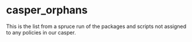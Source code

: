 # casper_orphans
This is the list from a spruce run of the packages and scripts not assigned to any policies in our casper.

